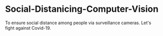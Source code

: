 # Social-Distanicing-Computer-Vision
To ensure social distance among people via surveillance cameras. Let's fight against Covid-19.
